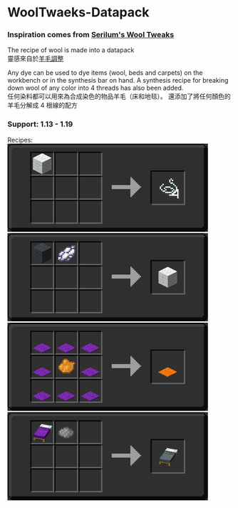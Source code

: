 # WoolTwaeks-Datapack

### Inspiration comes from [Serilum's Wool Tweaks](https://www.curseforge.com/minecraft/mc-mods/wool-tweaks "Wool Tweaks")


The recipe of wool is made into a datapack  
靈感來自於[羊毛調整](https://www.curseforge.com/minecraft/mc-mods/wool-tweaks "Wool Tweaks")

Any dye can be used to dye items (wool, beds and carpets) on the workbench or in the synthesis bar on hand.
A synthesis recipe for breaking down wool of any color into 4 threads has also been added.  
任何染料都可以用來為合成染色的物品羊毛（床和地毯）。
還添加了將任何顏色的羊毛分解成 4 根線的配方

### Support: 1.13 - 1.19  

Recipes:  
![](./img/0.png)
![](./img/1.png)
![](./img/2.png)
![](./img/3.png)
